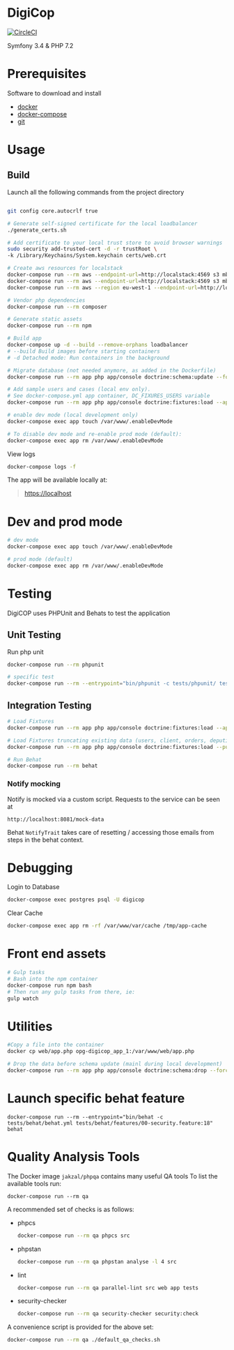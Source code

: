 # DigiCop

[![CircleCI](https://circleci.com/gh/ministryofjustice/opg-digicop/tree/master.svg?style=svg&circle-token=79410497f5cde03ffb512d50e427dea8a272ff0b)](https://circleci.com/gh/ministryofjustice/opg-digicop/tree/master)

Symfony 3.4 & PHP 7.2

# Prerequisites
Software to download and install
-   [docker](https://docs.docker.com/install/)
-   [docker-compose](https://docs.docker.com/compose/install/)
-   [git](https://git-scm.com/book/en/v2/Getting-Started-Installing-Git)

# Usage
## Build
Launch all the following commands from the project directory
```bash

git config core.autocrlf true

# Generate self-signed certificate for the local loadbalancer
./generate_certs.sh

# Add certificate to your local trust store to avoid browser warnings
sudo security add-trusted-cert -d -r trustRoot \
-k /Library/Keychains/System.keychain certs/web.crt

# Create aws resources for localstack
docker-compose run --rm aws --endpoint-url=http://localstack:4569 s3 mb s3://sirius_test_bucket
docker-compose run --rm aws --endpoint-url=http://localstack:4569 s3 mb s3://test_bucket
docker-compose run --rm aws --region eu-west-1 --endpoint-url=http://localstack:4584 secretsmanager create-secret --name foo --secret-string bar

# Vendor php dependencies
docker-compose run --rm composer

# Generate static assets
docker-compose run --rm npm

# Build app
docker-compose up -d --build --remove-orphans loadbalancer
# --build Build images before starting containers
# -d Detached mode: Run containers in the background

# Migrate database (not needed anymore, as added in the Dockerfile)
docker-compose run --rm app php app/console doctrine:schema:update --force --dump-sql

# Add sample users and cases (local env only). 
# See docker-compose.yml app container, DC_FIXURES_USERS variable 
docker-compose run --rm app php app/console doctrine:fixtures:load --append

# enable dev mode (local development only)
docker-compose exec app touch /var/www/.enableDevMode

# To disable dev mode and re-enable prod mode (default):
docker-compose exec app rm /var/www/.enableDevMode
```

View logs
```bash
docker-compose logs -f
```

The app will be available locally at:
> [https://localhost](https://localhost/)




# Dev and prod mode
```bash
# dev mode
docker-compose exec app touch /var/www/.enableDevMode

# prod mode (default)
docker-compose exec app rm /var/www/.enableDevMode

```

# Testing
DigiCOP uses PHPUnit and Behats to test the application

## Unit Testing
Run php unit
```bash
docker-compose run --rm phpunit

# specific test
docker-compose run --rm --entrypoint="bin/phpunit -c tests/phpunit/ tests/phpunit/Service/UserProviderTest.php" phpunit

```

## Integration Testing
```bash
# Load Fixtures
docker-compose run --rm app php app/console doctrine:fixtures:load --append

# Load Fixtures truncating existing data (users, client, orders, deputies)
docker-compose run --rm app php app/console doctrine:fixtures:load --purge-with-truncate

# Run Behat
docker-compose run --rm behat
```

### Notify mocking
Notify is mocked via a custom script.
Requests to the service can be seen at 

`http://localhost:8081/mock-data`

Behat `NotifyTrait` takes care of resetting / accessing those emails from steps in the behat context.

# Debugging
Login to Database
```bash
docker-compose exec postgres psql -U digicop
```

Clear Cache
```bash
docker-compose exec app rm -rf /var/www/var/cache /tmp/app-cache
```

# Front end assets

```bash
# Gulp tasks
# Bash into the npm container
docker-compose run npm bash
# Then run any gulp tasks from there, ie:
gulp watch
```



# Utilities


```bash
#Copy a file into the container
docker cp web/app.php opg-digicop_app_1:/var/www/web/app.php

# Drop the data before schema update (mainl during local development)
docker-compose run --rm app php app/console doctrine:schema:drop --force

```


# Launch specific behat feature

```
docker-compose run --rm --entrypoint="bin/behat -c tests/behat/behat.yml tests/behat/features/00-security.feature:18" behat
```

# Quality Analysis Tools
The Docker image `jakzal/phpqa` contains many useful QA tools
To list the available tools run:
```shell
docker-compose run --rm qa
```

A recommended set of checks is as follows:
-   phpcs
    ```bash
    docker-compose run --rm qa phpcs src
    ```
-   phpstan
    ```bash
    docker-compose run --rm qa phpstan analyse -l 4 src
    ```
-   lint
    ```bash
    docker-compose run --rm qa parallel-lint src web app tests
    ```
-   security-checker
    ```bash
    docker-compose run --rm qa security-checker security:check
    ```

A convenience script is provided for the above set:
```bash
docker-compose run --rm qa ./default_qa_checks.sh
```
